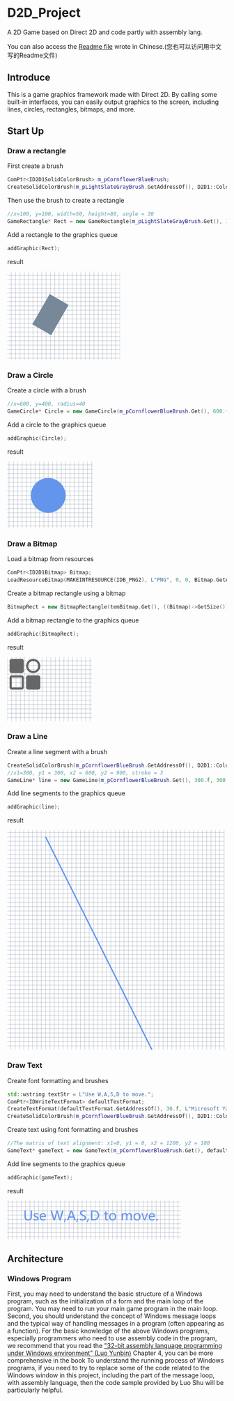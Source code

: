 # D2D_Project
A 2D Game based on Direct 2D and code partly with assembly lang.

You can also access the [Readme file](https://github.com/DoubleVII/D2D_Project/blob/master/README_CN.md) wrote in Chinese.(您也可以访问用中文写的Readme文件)

## Introduce
This is a game graphics framework made with Direct 2D. By calling some built-in interfaces, you can easily output graphics to the screen, including lines, circles, rectangles, bitmaps, and more.

## Start Up
### Draw a rectangle

First create a brush
```cpp
ComPtr<ID2D1SolidColorBrush> m_pCornflowerBlueBrush;
CreateSolidColorBrush(m_pLightSlateGrayBrush.GetAddressOf(), D2D1::ColorF(D2D1::ColorF::LightSlateGray));
```
Then use the brush to create a rectangle
```cpp
//x=100, y=100, width=50, height=80, angle = 30
GameRectangle* Rect = new GameRectangle(m_pLightSlateGrayBrush.Get(), 100.f, 100.f, 50.f, 80.f, 30.f);
```
Add a rectangle to the graphics queue
```cpp
addGraphic(Rect);
```
result

![Drawn rectangle](https://github.com/DoubleVII/D2D_Project/blob/master/readme_image/drawRectangle.PNG)

### Draw a Circle

Create a circle with a brush
```cpp
//x=600, y=400, radius=40
GameCircle* Circle = new GameCircle(m_pCornflowerBlueBrush.Get(), 600.f, 400.f, 40.f);
```
Add a circle to the graphics queue
```cpp
addGraphic(Circle);
```
result

![Drawn circle](https://github.com/DoubleVII/D2D_Project/blob/master/readme_image/drawCircle.PNG)


### Draw a Bitmap

Load a bitmap from resources
```cpp
ComPtr<ID2D1Bitmap> Bitmap;
LoadResourceBitmap(MAKEINTRESOURCE(IDB_PNG2), L"PNG", 0, 0, Bitmap.GetAddressOf());
```
Create a bitmap rectangle using a bitmap
```cpp
BitmapRect = new BitmapRectangle(temBitmap.Get(), ((Bitmap)->GetSize()).width, ((Bitmap)->GetSize()).height);
```
Add a bitmap rectangle to the graphics queue
```cpp
addGraphic(BitmapRect);
```
result

![Drawn bitmap](https://github.com/DoubleVII/D2D_Project/blob/master/readme_image/drawBitmap.PNG)

### Draw a Line
Create a line segment with a brush
```cpp
CreateSolidColorBrush(m_pCornflowerBlueBrush.GetAddressOf(), D2D1::ColorF(D2D1::ColorF::CornflowerBlue));
//x1=300, y1 = 300, x2 = 600, y2 = 900, stroke = 3
GameLine* line = new GameLine(m_pCornflowerBlueBrush.Get(), 300.f, 300.f, 600.f, 900.f, 3.f);
```
Add line segments to the graphics queue
```cpp
addGraphic(line);
```
result

![绘制的线段](https://github.com/DoubleVII/D2D_Project/blob/master/readme_image/drawLine.PNG)

### Draw Text
Create font formatting and brushes
```cpp
std::wstring textStr = L"Use W,A,S,D to move.";
ComPtr<IDWriteTextFormat> defaultTextFormat;
CreateTextFormat(defaultTextFormat.GetAddressOf(), 30.f, L"Microsoft YaHei");
CreateSolidColorBrush(m_pCornflowerBlueBrush.GetAddressOf(), D2D1::ColorF(D2D1::ColorF::CornflowerBlue));
```
Create text using font formatting and brushes
```cpp
//The matrix of text alignment: x1=0, y1 = 0, x2 = 1200, y2 = 100
GameText* gameText = new GameText(m_pCornflowerBlueBrush.Get(), defaultTextFormat.Get(), textStr.c_str(), textStr.size(), 0, 0, 1200, 100);
```
Add line segments to the graphics queue
```cpp
addGraphic(gameText);
```

result

![绘制的文本](https://github.com/DoubleVII/D2D_Project/blob/master/readme_image/drawText.PNG)

## Architecture
### Windows Program
First, you may need to understand the basic structure of a Windows program, such as the initialization of a form and the main loop of the program. You may need to run your main game program in the main loop. Second, you should understand the concept of Windows message loops and the typical way of handling messages in a program (often appearing as a function).
For the basic knowledge of the above Windows programs, especially programmers who need to use assembly code in the program, we recommend that you read the ["32-bit assembly language programming under Windows environment" (Luo Yunbin)](https://npupt.com/details.php?id=59136&hit=1) Chapter 4, you can be more comprehensive in the book To understand the running process of Windows programs, if you need to try to replace some of the code related to the Windows window in this project, including the part of the message loop, with assembly language, then the code sample provided by Luo Shu will be particularly helpful.

